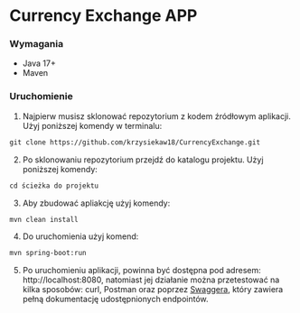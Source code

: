 # Currency Exchange APP

### Wymagania
- Java 17+
- Maven

### Uruchomienie
1. Najpierw musisz sklonować repozytorium z kodem źródłowym aplikacji. Użyj poniższej komendy w terminalu:
```markdown
git clone https://github.com/krzysiekaw18/CurrencyExchange.git
```
2. Po sklonowaniu repozytorium przejdź do katalogu projektu. Użyj poniższej komendy:
```markdown
cd ścieżka do projektu
```
3. Aby zbudować apliakcję użyj komendy:
```markdown
mvn clean install
```
4. Do uruchomienia użyj komend:
```markdown
mvn spring-boot:run
```
5. Po uruchomieniu aplikacji, powinna być dostępna pod adresem: http://localhost:8080, 
natomiast jej działanie można przetestować na kilka sposobów: curl, Postman oraz poprzez [Swaggera](http://localhost:8080/swagger-ui/index.html),
który zawiera pełną dokumentację udostępnionych endpointów.

